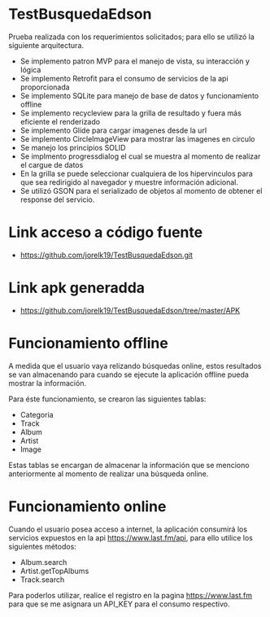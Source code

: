 # TestBusquedaEdson

Prueba realizada con los requerimientos solicitados; para ello se utilizó la siguiente arquitectura.

  - Se implemento patron MVP para el manejo de vista, su interacción y lógica
  - Se implemento Retrofit para el consumo de servicios de la api proporcionada
  - Se implemento SQLite para manejo de base de datos y funcionamiento offline
  - Se implemento recycleview para la grilla de resultado y fuera más eficiente el renderizado
  - Se implemento Glide para cargar imagenes desde la url
  - Se implemento CircleImageView para mostrar las imagenes en circulo
  - Se manejo los principios SOLID
  - Se implmento progressdialog el cual se muestra al momento de realizar el cargue de datos
  - En la grilla se puede seleccionar cualquiera de los hipervinculos para que sea redirigido al navegador y muestre información adicional. 
  - Se utilizó GSON para el serializado de objetos al momento de obtener el response del servicio.

# Link acceso a código fuente

  - https://github.com/jorelk19/TestBusquedaEdson.git
 
 # Link apk generadda
  - https://github.com/jorelk19/TestBusquedaEdson/tree/master/APK
  

# Funcionamiento offline

A medida que el usuario vaya relizando búsquedas online, estos resultados se van almacenando para cuando se ejecute la aplicación offline pueda mostrar la información.

Para éste funcionamiento, se crearon las siguientes tablas:
  - Categoria
  - Track
  - Album
  - Artist
  - Image

Estas tablas se encargan de almacenar la información que se menciono anteriormente al momento de realizar una búsqueda online.

# Funcionamiento online

Cuando el usuario posea acceso a internet, la aplicación consumirá los servicios expuestos en la api https://www.last.fm/api, para ello utilice los siguientes métodos:

- Album.search
- Artist.getTopAlbums
- Track.search

Para poderlos utilizar, realice el registro en la pagina https://www.last.fm para que se me asignara un API_KEY para el consumo respectivo.
